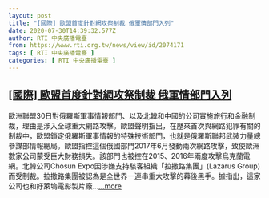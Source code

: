 ```yaml
---
layout: post
title: "[國際] 歐盟首度針對網攻祭制裁 俄軍情部門入列"
date: 2020-07-30T14:39:32.577Z
author: RTI 中央廣播電臺
from: https://www.rti.org.tw/news/view/id/2074171
tags: [ RTI 中央廣播電臺 ]
categories: [ RTI 中央廣播電臺 ]
---
```

<!--1596148049000-->
[[國際] 歐盟首度針對網攻祭制裁 俄軍情部門入列](https://www.rti.org.tw/news/view/id/2074171)
------

<div>
歐洲聯盟30日對俄羅斯軍事情報部門、以及北韓和中國的公司實施旅行和金融制裁，理由是涉入全球重大網路攻擊。歐盟聲明指出，在歷來首次與網路犯罪有關的制裁中，歐盟鎖定俄羅斯軍事情報的特殊技術部門，也就是俄羅斯聯邦武裝力量總參謀部情報總局。歐盟指控這個俄國部門2017年6月發動兩次網路攻擊，致使歐洲數家公司蒙受巨大財務損失。該部門也被控在2015、2016年兩度攻擊烏克蘭電網。北韓公司Chosun Expo因涉嫌支持駭客組織「拉撒路集團」(Lazarus Group)而受制裁。拉撒路集團被認為是全世界一連串重大攻擊的幕後黑手。據指出，這家公司也和好萊塢電影製片廠...<a target="_blank" href="https://www.rti.org.tw/news/view/id/2074171">...more</a>
</div>
